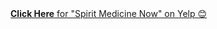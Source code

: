 <div id="yelp-biz-badge-plain-Q7TE5KjLKdJdpTx7RC-G4g">
  <a href="http://yelp.com/biz/theta-healing-and-spirit-medicine-now-brooklyn-5?utm_medium=badge_button&amp;utm_source=biz_review_badge" target="_blank" style="text-decoration: underline;">
    <strong>Click Here</strong> for "Spirit Medicine Now" on Yelp 😊
  </a>
</div>
